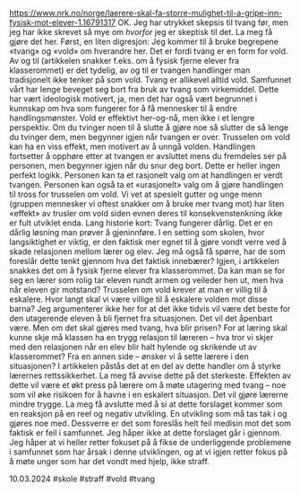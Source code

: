 https://www.nrk.no/norge/laerere-skal-fa-storre-mulighet-til-a-gripe-inn-fysisk-mot-elever-1.16791317
OK. Jeg har utrykket skepsis til tvang før, men jeg har ikke skrevet så mye om *hvorfor* jeg er skeptisk til det. La meg få gjøre det her.
Først, en liten digresjon: Jeg kommer til å bruke begrepene «tvang» og «vold» om hverandre her. Det er fordi tvang er en form for vold. Av og til (artikkelen snakker f.eks. om å fysisk fjerne elever fra klasserommet) er det tydelig, av og til er tvangen handlinger man tradisjonelt ikke tenker på som vold. Tvang er allikevel alltid vold.
Samfunnet vårt har lenge beveget seg bort fra bruk av tvang som virkemiddel. Dette har vært ideologisk motivert, ja, men det har også vært begrunnet i kunnskap om hva som fungerer for å få mennesker til å endre handlingsmønster. Vold er effektivt her-og-nå, men ikke i et lengre perspektiv.
Om du tvinger noen til å slutte å gjøre noe så slutter de så lenge du tvinger dem, men begynner igjen når tvangen er over. Trusselen om vold kan ha en viss effekt, men motivert av å unngå volden. Handlingen fortsetter å opphøre etter at tvangen er avsluttet mens du fremdeles ser på personen, men begynner igjen når du snur deg bort.
Dette er heller ingen perfekt logikk. Personen kan ta et rasjonelt valg om at handlingen er verdt tvangen. Personen kan også ta et «urasjonelt» valg om å gjøre handlingen til tross for trusselen om vold. Vi vet at spesielt gutter og unge menn (gruppen mennesker vi oftest snakker om å bruke mer tvang mot) har liten «effekt» av trusler om vold siden evnen deres til konsekvenstenkning ikke er fult utviklet enda.
Lang historie kort: Tvang fungerer dårlig. Det er en dårlig løsning man prøver å gjeninnføre. I en setting som skolen, hvor langsiktighet er viktig, er den faktisk mer egnet til å gjøre vondt verre ved å skade relasjonen mellom lærer og elev.
Jeg må også få spørre, har de som foreslår dette tenkt gjennom hva det faktisk innebærer? Igjen, i artikkelen snakkes det om å fysisk fjerne elever fra klasserommet. Da kan man se for seg en lærer som rolig tar eleven rundt armen og veileder hen ut, men hva når eleven gir motstand? Trusselen om vold krever at man er villig til å eskalere. Hvor langt skal vi være villige til å eskalere volden mot disse barna?
Jeg argumenterer ikke her for at det ikke tidvis vil være det beste for den utagerende eleven å bli fjernet fra situasjonen. Det vil det åpenbart være. Men om det skal gjøres med tvang, hva blir prisen? For at læring skal kunne skje må klassen ha en trygg relasjon til læreren – hva tror vi skjer med den relasjonen når en elev blir halt hylende og skrikende ut av klasserommet?
Fra en annen side – ønsker vi å sette lærere i den situasjonen? I artikkelen påstås det at en del av dette handler om å styrke lærernes rettssikkerhet. La meg få avvise dette på det sterkeste. Effekten av dette vil være et økt press på lærere om å møte utagering med tvang – noe som vil øke risikoen for å havne i en eskalert situasjon. Det vil gjøre lærerne mindre trygge.
La meg få avslutte med å si at dette forslaget kommer som en reaksjon på en reel og negativ utvikling. En utvikling som må tas tak i og gjøres noe med. Dessverre er det som foreslås helt feil medisin mot det som faktisk er feil i samfunnet. Jeg håper ikke at dette forslaget går i gjennom.
Jeg håper at vi heller retter fokuset på å fikse de underliggende problemene i samfunnet som har årsak i denne utviklingen, og at vi igjen retter fokus på å møte unger som har det vondt med hjelp, ikke straff.

10.03.2024
#skole #straff #vold #tvang 